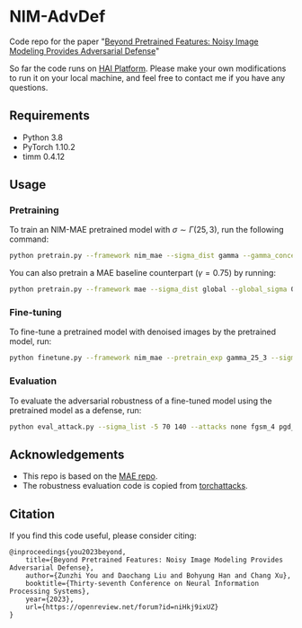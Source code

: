 # NIM-AdvDef
Code repo for the paper "[Beyond Pretrained Features: Noisy Image Modeling Provides Adversarial Defense](https://arxiv.org/pdf/2302.01056)"

So far the code runs on [HAI Platform](https://hfailab.github.io/hai-platform/). Please make your own modifications to run it on your local machine, and feel free to contact me if you have any questions.

## Requirements
- Python 3.8
- PyTorch 1.10.2
- timm 0.4.12

## Usage
### Pretraining
To train an NIM-MAE pretrained model with $\sigma \sim \Gamma(25,3)$, run the following command:
```bash
python pretrain.py --framework nim_mae --sigma_dist gamma --gamma_concentration 25 --gamma_scale 3
```
You can also pretrain a MAE baseline counterpart ($\gamma = 0.75$) by running:
```bash
python pretrain.py --framework mae --sigma_dist global --global_sigma 0.75
```

### Fine-tuning
To fine-tune a pretrained model with denoised images by the pretrained model, run:
```bash
python finetune.py --framework nim_mae --pretrain_exp gamma_25_3 --sigma_dist uniform --uniform_low 0 --uniform_high 30
```

### Evaluation
To evaluate the adversarial robustness of a fine-tuned model using the pretrained model as a defense, run:
```bash
python eval_attack.py --sigma_list -5 70 140 --attacks none fgsm_4 pgd_4_10
```

## Acknowledgements
- This repo is based on the [MAE repo](https://github.com/facebookresearch/mae/tree/main). 
- The robustness evaluation code is copied from [torchattacks](https://github.com/Harry24k/adversarial-attacks-pytorch).

## Citation
If you find this code useful, please consider citing:
```
@inproceedings{you2023beyond,
    title={Beyond Pretrained Features: Noisy Image Modeling Provides Adversarial Defense},
    author={Zunzhi You and Daochang Liu and Bohyung Han and Chang Xu},
    booktitle={Thirty-seventh Conference on Neural Information Processing Systems},
    year={2023},
    url={https://openreview.net/forum?id=niHkj9ixUZ}
}
```
